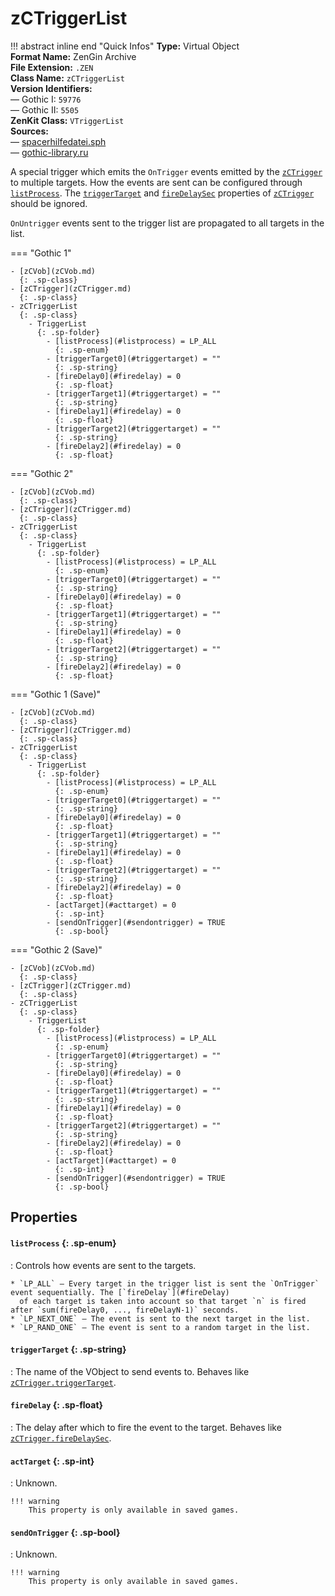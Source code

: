 # zCTriggerList

!!! abstract inline end "Quick Infos"
    **Type:** Virtual Object<br/>
    **Format Name:** ZenGin Archive<br/>
    **File Extension:** `.ZEN`<br/>
    **Class Name:** `zCTriggerList`<br/>
    **Version Identifiers:**<br />
    — Gothic I: `59776`<br/>
    — Gothic II: `5505`<br/>
    **ZenKit Class:** `VTriggerList`<br/>
    **Sources:**<br/>
    — [spacerhilfedatei.sph](https://wiki.worldofgothic.de/doku.php?id=spacer:hilfedatei)<br/>
    — [gothic-library.ru](http://www.gothic-library.ru/publ/class_zctriggerlist/1-1-0-534)

A special trigger which emits the `OnTrigger` events emitted by the [`zCTrigger`](zCTrigger.md) to multiple targets.
How the events are sent can be configured through [`listProcess`](#listProcess). The
[`triggerTarget`](zCTrigger.md#triggerTarget) and [`fireDelaySec`](zCTrigger.md#fireDelaySec) properties of
[`zCTrigger`](zCTrigger.md) should be ignored.

`OnUntrigger` events sent to the trigger list are propagated to all targets in the list.

=== "Gothic 1"

    - [zCVob](zCVob.md)
      {: .sp-class}
    - [zCTrigger](zCTrigger.md)
      {: .sp-class}
    - zCTriggerList
      {: .sp-class}
        - TriggerList
          {: .sp-folder}
            - [listProcess](#listprocess) = LP_ALL
              {: .sp-enum}
            - [triggerTarget0](#triggertarget) = ""
              {: .sp-string}
            - [fireDelay0](#firedelay) = 0
              {: .sp-float}
            - [triggerTarget1](#triggertarget) = ""
              {: .sp-string}
            - [fireDelay1](#firedelay) = 0
              {: .sp-float}
            - [triggerTarget2](#triggertarget) = ""
              {: .sp-string}
            - [fireDelay2](#firedelay) = 0
              {: .sp-float}

=== "Gothic 2"

    - [zCVob](zCVob.md)
      {: .sp-class}
    - [zCTrigger](zCTrigger.md)
      {: .sp-class}
    - zCTriggerList
      {: .sp-class}
        - TriggerList
          {: .sp-folder}
            - [listProcess](#listprocess) = LP_ALL
              {: .sp-enum}
            - [triggerTarget0](#triggertarget) = ""
              {: .sp-string}
            - [fireDelay0](#firedelay) = 0
              {: .sp-float}
            - [triggerTarget1](#triggertarget) = ""
              {: .sp-string}
            - [fireDelay1](#firedelay) = 0
              {: .sp-float}
            - [triggerTarget2](#triggertarget) = ""
              {: .sp-string}
            - [fireDelay2](#firedelay) = 0
              {: .sp-float}

=== "Gothic 1 (Save)"

    - [zCVob](zCVob.md)
      {: .sp-class}
    - [zCTrigger](zCTrigger.md)
      {: .sp-class}
    - zCTriggerList
      {: .sp-class}
        - TriggerList
          {: .sp-folder}
            - [listProcess](#listprocess) = LP_ALL
              {: .sp-enum}
            - [triggerTarget0](#triggertarget) = ""
              {: .sp-string}
            - [fireDelay0](#firedelay) = 0
              {: .sp-float}
            - [triggerTarget1](#triggertarget) = ""
              {: .sp-string}
            - [fireDelay1](#firedelay) = 0
              {: .sp-float}
            - [triggerTarget2](#triggertarget) = ""
              {: .sp-string}
            - [fireDelay2](#firedelay) = 0
              {: .sp-float}
            - [actTarget](#acttarget) = 0
              {: .sp-int}
            - [sendOnTrigger](#sendontrigger) = TRUE
              {: .sp-bool}

=== "Gothic 2 (Save)"

    - [zCVob](zCVob.md)
      {: .sp-class}
    - [zCTrigger](zCTrigger.md)
      {: .sp-class}
    - zCTriggerList
      {: .sp-class}
        - TriggerList
          {: .sp-folder}
            - [listProcess](#listprocess) = LP_ALL
              {: .sp-enum}
            - [triggerTarget0](#triggertarget) = ""
              {: .sp-string}
            - [fireDelay0](#firedelay) = 0
              {: .sp-float}
            - [triggerTarget1](#triggertarget) = ""
              {: .sp-string}
            - [fireDelay1](#firedelay) = 0
              {: .sp-float}
            - [triggerTarget2](#triggertarget) = ""
              {: .sp-string}
            - [fireDelay2](#firedelay) = 0
              {: .sp-float}
            - [actTarget](#acttarget) = 0
              {: .sp-int}
            - [sendOnTrigger](#sendontrigger) = TRUE
              {: .sp-bool}

## Properties

#### `listProcess` {: .sp-enum}

:   Controls how events are sent to the targets.
    
    * `LP_ALL` — Every target in the trigger list is sent the `OnTrigger` event sequentially. The [`fireDelay`](#fireDelay)
      of each target is taken into account so that target `n` is fired after `sum(fireDelay0, ..., fireDelayN-1)` seconds.
    * `LP_NEXT_ONE` — The event is sent to the next target in the list.
    * `LP_RAND_ONE` — The event is sent to a random target in the list.

#### `triggerTarget` {: .sp-string}

:   The name of the VObject to send events to. Behaves like [`zCTrigger.triggerTarget`](zCTrigger.md#triggerTarget).

#### `fireDelay` {: .sp-float}

:   The delay after which to fire the event to the target. Behaves like [`zCTrigger.fireDelaySec`](zCTrigger.md#fireDelaySec).


#### `actTarget` {: .sp-int}

:   Unknown.

    !!! warning
        This property is only available in saved games.

#### `sendOnTrigger` {: .sp-bool}

:   Unknown.

    !!! warning
        This property is only available in saved games.
